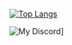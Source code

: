 [![Top Langs](https://stats-nichokas.vercel.app/api/top-langs/?username=nichokas&layout=donut)](https://github.com/Nichokas/github-readme-stats)

![My Discord]((https://discord-readme-badge-beta.vercel.app/api?id=976878661242331156)https://discord-readme-badge-beta.vercel.app/api?id=976878661242331156)]
